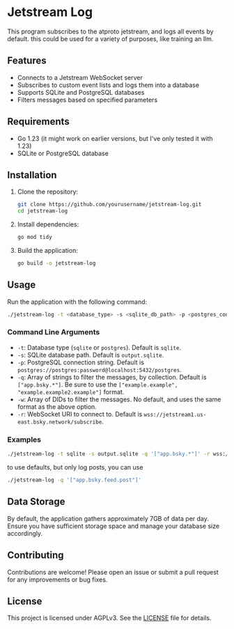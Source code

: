 # Jetstream Log

This program subscribes to the atproto jetstream, and logs all events by default. this could be used for a variety of purposes, like training an llm.

## Features

- Connects to a Jetstream WebSocket server
- Subscribes to custom event lists and logs them into a database
- Supports SQLite and PostgreSQL databases
- Filters messages based on specified parameters

## Requirements

- Go 1.23 (it might work on earlier versions, but I've only tested it with 1.23)
- SQLite or PostgreSQL database

## Installation

1. Clone the repository:

    ```sh
    git clone https://github.com/yourusername/jetstream-log.git
    cd jetstream-log
    ```

2. Install dependencies:

    ```sh
    go mod tidy
    ```

3. Build the application:

    ```sh
    go build -o jetstream-log
    ```

## Usage

Run the application with the following command:

```sh
./jetstream-log -t <database_type> -s <sqlite_db_path> -p <postgres_connection_string> -q <filter_params> -w <wanted_dids> -r <wss_uri>
```

### Command Line Arguments

- `-t`: Database type (`sqlite` or `postgres`). Default is `sqlite`.
- `-s`: SQLite database path. Default is `output.sqlite`.
- `-p`: PostgreSQL connection string. Default is `postgres://postgres:password@localhost:5432/postgres`.
- `-q`: Array of strings to filter the messages, by collection. Default is `["app.bsky.*"]`. Be sure to use the `["example.example", "example.example2.example"]` format.
- `-w`: Array of DIDs to filter the messages. No default, and uses the same format as the above option.
- `-r`: WebSocket URI to connect to. Default is `wss://jetstream1.us-east.bsky.network/subscribe`.

### Examples

```sh
./jetstream-log -t sqlite -s output.sqlite -q '["app.bsky.*"]' -r wss://jetstream1.us-east.bsky.network/subscribe
```

to use defaults, but only log posts, you can use 
```sh
./jetstream-log -q '["app.bsky.feed.post"]'
```

## Data Storage

By default, the application gathers approximately 7GB of data per day. Ensure you have sufficient storage space and manage your database size accordingly.

## Contributing

Contributions are welcome! Please open an issue or submit a pull request for any improvements or bug fixes.

## License

This project is licensed under AGPLv3. See the [LICENSE](LICENSE) file for details.
